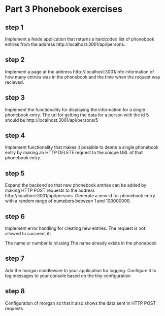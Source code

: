 # Part 3 Phonebook exercises

## step 1

Implement a Node application that returns a hardcoded list of phonebook entries from the address http://localhost:3001/api/persons.

## step 2

Implement a page at the address http://localhost:3001/info information of how many entries was in the phonebook and the time when the request was recieved.

## step 3

Implement the functionality for displaying the information for a single phonebook entry. The url for getting the data for a person with the id 5 should be http://localhost:3001/api/persons/5

## step 4

Implement functionality that makes it possible to delete a single phonebook entry by making an HTTP DELETE request to the unique URL of that phonebook entry.

## step 5

Expand the backend so that new phonebook entries can be added by making HTTP POST requests to the address http://localhost:3001/api/persons. Generate a new id for phonebook entry with a random range of numebers between 1 and 100000000.

## step 6

Implement error handling for creating new entries. The request is not allowed to succeed, if:

The name or number is missing
The name already exists in the phonebook

## step 7

Add the morgan middleware to your application for logging. Configure it to log messages to your console based on the tiny configuration

## step 8

Configuration of morgan so that it also shows the data sent in HTTP POST requests
